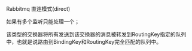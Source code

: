 Rabbitmq 直连模式(direct)

如果有多个监听只能处理一个；

该类型的交换器将所有发送到该交换器的消息被转发到RoutingKey指定的队列中，也就是说路由到BindingKey和RoutingKey完全匹配的队列中。